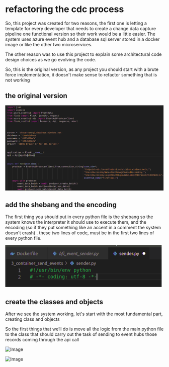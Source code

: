 # refactoring the cdc process

So, this project was created for two reasons, the first one is letting a template for every developer that needs to create a change data capture pipeline one functional version so their work would be a little easier. The system uses azure event hub and a database sql server stored in a docker image or like the other two  microservices.

The other reason was to use this project to explain some architectural code design choices as we go evolving the code.

So, this is the original version, as any project you should start with a brute force implementation, it doesn't make sense to refactor something that is not working

## the original version

![Image](img/originalVersion.png "original version command image")


## add the shebang and the encoding

The first thing you should put in every python file is the shebang so the system knows the interpreter it should use to execute them, and the encoding (so if they put something like an accent in a comment the system doesn't crash) . these two lines of code, must be in the first two lines of every python file.

![Image](img/sheBangEncoding.png "shebang encoding command image")

## create the classes and objects

After we see the system working, let's start with the most fundamental part, creating class and objects

So the first things that we’ll do is move all the logic from the main python file to the class that should carry out the task of sending to event hubs those records coming through the api call


![Image](img/sequentialCode_1.png.png "sequential Code_1 command image")

![Image](img/sequentialCode_2.png.png "sequential Code_2 command image")
